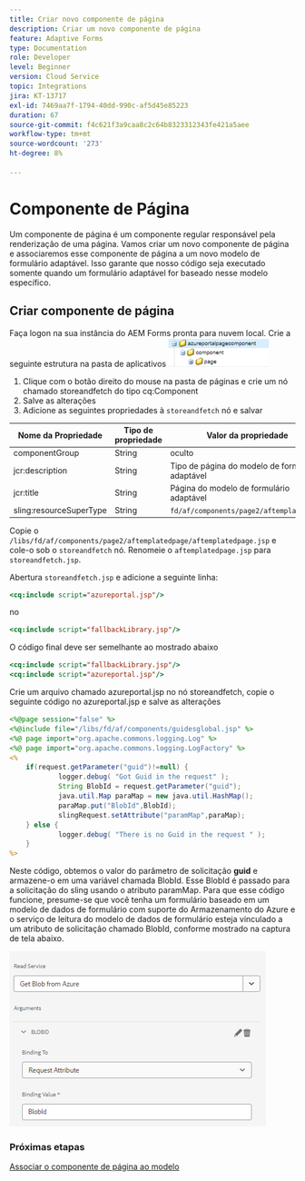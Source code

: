 ```yaml
---
title: Criar novo componente de página
description: Criar um novo componente de página
feature: Adaptive Forms
type: Documentation
role: Developer
level: Beginner
version: Cloud Service
topic: Integrations
jira: KT-13717
exl-id: 7469aa7f-1794-40dd-990c-af5d45e85223
duration: 67
source-git-commit: f4c621f3a9caa8c2c64b8323312343fe421a5aee
workflow-type: tm+mt
source-wordcount: '273'
ht-degree: 8%

---
```


# Componente de Página 

Um componente de página é um componente regular responsável pela renderização de uma página. Vamos criar um novo componente de página e associaremos esse componente de página a um novo modelo de formulário adaptável. Isso garante que nosso código seja executado somente quando um formulário adaptável for baseado nesse modelo específico.

## Criar componente de página

Faça logon na sua instância do AEM Forms pronta para nuvem local. Crie a seguinte estrutura na pasta de aplicativos
![page-component](./assets/page-component1.png)

1. Clique com o botão direito do mouse na pasta de páginas e crie um nó chamado storeandfetch do tipo cq:Component
1. Salve as alterações
1. Adicione as seguintes propriedades à `storeandfetch` nó e salvar

| **Nome da Propriedade** | **Tipo de propriedade** | **Valor da propriedade** |
|-------------------------|-------------------|----------------------------------------|
| componentGroup | String | oculto |
| jcr:description | String | Tipo de página do modelo de formulário adaptável |
| jcr:title | String | Página do modelo de formulário adaptável |
| sling:resourceSuperType | String | `fd/af/components/page2/aftemplatedpage` |

Copie o `/libs/fd/af/components/page2/aftemplatedpage/aftemplatedpage.jsp` e cole-o sob o `storeandfetch` nó. Renomeie o `aftemplatedpage.jsp` para `storeandfetch.jsp`.

Abertura `storeandfetch.jsp` e adicione a seguinte linha:

```jsp
<cq:include script="azureportal.jsp"/>
```

no

```jsp
<cq:include script="fallbackLibrary.jsp"/>
```

O código final deve ser semelhante ao mostrado abaixo

```jsp
<cq:include script="fallbackLibrary.jsp"/>
<cq:include script="azureportal.jsp"/>
```

Crie um arquivo chamado azureportal.jsp no nó storeandfetch, copie o seguinte código no azureportal.jsp e salve as alterações

```jsp
<%@page session="false" %>
<%@include file="/libs/fd/af/components/guidesglobal.jsp" %>
<%@ page import="org.apache.commons.logging.Log" %>
<%@ page import="org.apache.commons.logging.LogFactory" %>
<%
    if(request.getParameter("guid")!=null) {
            logger.debug( "Got Guid in the request" );
            String BlobId = request.getParameter("guid");
            java.util.Map paraMap = new java.util.HashMap();
            paraMap.put("BlobId",BlobId);
            slingRequest.setAttribute("paramMap",paraMap);
    } else {
            logger.debug( "There is no Guid in the request " );
    }            
%>
```

Neste código, obtemos o valor do parâmetro de solicitação **guid** e armazene-o em uma variável chamada BlobId. Esse BlobId é passado para a solicitação do sling usando o atributo paramMap. Para que esse código funcione, presume-se que você tenha um formulário baseado em um modelo de dados de formulário com suporte do Armazenamento do Azure e o serviço de leitura do modelo de dados de formulário esteja vinculado a um atributo de solicitação chamado BlobId, conforme mostrado na captura de tela abaixo.

![fdm-request-attribute](./assets/fdm-request-attribute.png)

### Próximas etapas

[Associar o componente de página ao modelo](./associate-page-component.md)
